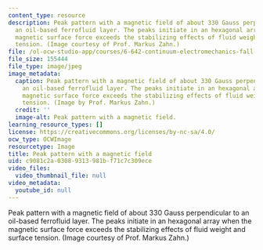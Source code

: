 ```yaml
---
content_type: resource
description: Peak pattern with a magnetic field of about 330 Gauss perpendicular to
  an oil-based ferrofluid layer. The peaks initiate in an hexagonal array when the
  magnetic surface force exceeds the stabilizing effects of fluid weight and surface
  tension. (Image courtesy of Prof. Markus Zahn.)
file: /ol-ocw-studio-app/courses/6-642-continuum-electromechanics-fall-2008/c9081c2a03089313981bf71c7c309ece_6-642f08.jpg
file_size: 155444
file_type: image/jpeg
image_metadata:
  caption: Peak pattern with a magnetic field of about 330 Gauss perpendicular to
    an oil-based ferrofluid layer. The peaks initiate in an hexagonal array when the
    magnetic surface force exceeds the stabilizing effects of fluid weight and surface
    tension. (Image by Prof. Markus Zahn.)
  credit: ''
  image-alt: Peak pattern with a magnetic field.
learning_resource_types: []
license: https://creativecommons.org/licenses/by-nc-sa/4.0/
ocw_type: OCWImage
resourcetype: Image
title: Peak pattern with a magnetic field
uid: c9081c2a-0308-9313-981b-f71c7c309ece
video_files:
  video_thumbnail_file: null
video_metadata:
  youtube_id: null
---
```

Peak pattern with a magnetic field of about 330 Gauss perpendicular to an oil-based ferrofluid layer. The peaks initiate in an hexagonal array when the magnetic surface force exceeds the stabilizing effects of fluid weight and surface tension. (Image courtesy of Prof. Markus Zahn.)